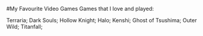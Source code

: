 #My Favourite Video Games
Games that I love and played:

Terraria;    Dark Souls;    Hollow Knight;    Halo;
Kenshi;    Ghost of Tsushima;    Outer Wild;    Titanfall;    